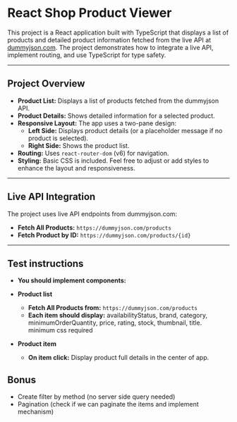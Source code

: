 # React Shop Product Viewer

This project is a React application built with TypeScript that displays a list of products and detailed product information fetched from the live API at [dummyjson.com](https://dummyjson.com/products). The project demonstrates how to integrate a live API, implement routing, and use TypeScript for type safety.

---

## Project Overview

- **Product List:** Displays a list of products fetched from the dummyjson API.
- **Product Details:** Shows detailed information for a selected product.
- **Responsive Layout:** The app uses a two-pane design:
  - **Left Side:** Displays product details (or a placeholder message if no product is selected).
  - **Right Side:** Shows the product list.
- **Routing:** Uses `react-router-dom` (v6) for navigation.
- **Styling:** Basic CSS is included. Feel free to adjust or add styles to enhance the layout and responsiveness.

---

## Live API Integration

The project uses live API endpoints from dummyjson.com:

- **Fetch All Products:** `https://dummyjson.com/products`
- **Fetch Product by ID:** `https://dummyjson.com/products/{id}`

---

## Test instructions

- **You should implement components:**

- **Product list**

  - **Fetch All Products from:** `https://dummyjson.com/products`
  - **Each item should display:** availabilityStatus, brand, category, minimumOrderQuantity, price, rating, stock, thumbnail, title. minimum css required

- **Product item**
  - **On item click:** Display product full details in the center of app.

## **Bonus**

- Create filter by method (no server side query needed)
- Pagination (check if we can paginate the items and implement mechanism)
